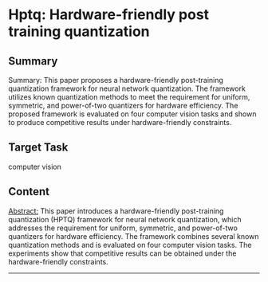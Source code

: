 # Hptq: Hardware-friendly post training quantization

## Summary

Summary: This paper proposes a hardware-friendly post-training quantization framework for neural network quantization. The framework utilizes known quantization methods to meet the requirement for uniform, symmetric, and power-of-two quantizers for hardware efficiency. The proposed framework is evaluated on four computer vision tasks and shown to produce competitive results under hardware-friendly constraints.


## Target Task

computer vision

## Content

<Abstract:>
This paper introduces a hardware-friendly post-training quantization (HPTQ) framework for neural network quantization, which addresses the requirement for uniform, symmetric, and power-of-two quantizers for hardware efficiency. The framework combines several known quantization methods and is evaluated on four computer vision tasks. The experiments show that competitive results can be obtained under the hardware-friendly constraints.



---


